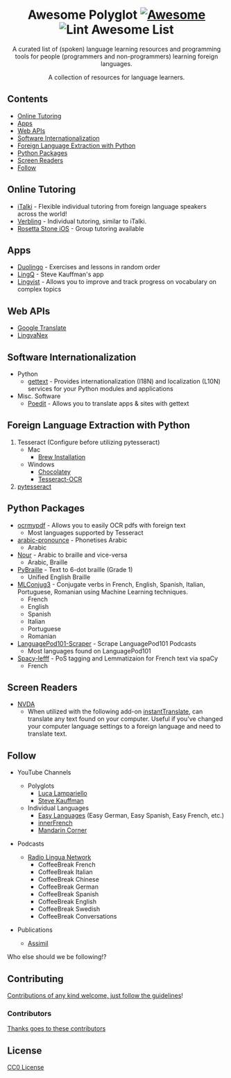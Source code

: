 <div align="center">

<!-- title -->

<!--lint ignore no-dead-urls-->
# Awesome Polyglot [![Awesome](https://awesome.re/badge.svg)](https://awesome.re) ![Lint Awesome List](https://github.com/joeld1/awesome-polyglot/workflows/Lint%20Awesome%20List/badge.svg)

<!-- subtitle -->

A curated list of (spoken) language learning resources and programming tools for people (programmers and non-programmers) learning foreign languages.

<!-- image -->

<!-- <a href="" target="_blank" rel="noopener noreferrer">
  <img src="" />
</a> -->

<!-- description -->

A collection of resources for language learners.

</div>

<!-- TOC -->

## Contents

- [Online Tutoring](#online-tutoring)
- [Apps](#apps)
- [Web APIs](#web-apis)
- [Software Internationalization](#software-internationalization)
- [Foreign Language Extraction with Python](#foreign-language-extraction-with-python)
- [Python Packages](#python-packages)
- [Screen Readers](#screen-readers)
- [Follow](#follow)

<!-- CONTENT -->

## Online Tutoring

- [iTalki](https://www.italki.com/) - Flexible individual tutoring from foreign language speakers across the world!
- [Verbling](https://www.verbling.com/) - Individual tutoring, similar to iTalki.  
- [Rosetta Stone iOS](https://www.rosettastone.com) - Group tutoring available

## Apps

- [Duolingo](https://www.duolingo.com/) - Exercises and lessons in random order
- [LingQ](https://www.lingq.com/en/) - Steve Kauffman's app
- [Lingvist](https://lingvist.com/) - Allows you to improve and track progress on vocabulary on complex topics

## Web APIs

- [Google Translate](https://cloud.google.com/translate/docs/apis)
- [LingvaNex](https://lingvanex.com/)

## Software Internationalization

- Python
    - [gettext](https://docs.python.org/3/library/gettext.html) - Provides internationalization (I18N) and localization (L10N) services for your Python modules and applications
- Misc. Software
    - [Poedit](https://poedit.net/) - Allows you to translate apps & sites with gettext

## Foreign Language Extraction with Python
1) Tesseract (Configure before utilizing pytesseract) 
    - Mac
        - [Brew Installation](https://formulae.brew.sh/formula/tesseract)
    - Windows
        - [Chocolatey](https://chocolatey.org/packages/tesseract/5.0.0.20201127-alpha)
        - [Tesseract-OCR](https://tesseract-ocr.github.io/tessdoc/Downloads.html)
2) [pytesseract](https://github.com/madmaze/pytesseract)

## Python Packages
- [ocrmypdf](https://github.com/jbarlow83/OCRmyPDF) - Allows you to easily OCR pdfs with foreign text
    - Most languages supported by Tesseract 
- [arabic-pronounce](https://github.com/youssefsharief/arabic_pronounce) - Phonetises Arabic
    - Arabic
- [Nour](https://github.com/khalidt/Nour) - Arabic to braille and vice-versa
    - Arabic, Braille
- [PyBraille](https://github.com/vineethsubbaraya/pybraille) - Text to 6-dot braille (Grade 1)
    - Unified English Braille
- [MLConjug3](https://github.com/SekouDiaoNlp/mlconjug3) - Conjugate verbs in French, English, Spanish, Italian, Portuguese, Romanian using Machine Learning techniques.
    - French
    - English
    - Spanish
    - Italian
    - Portuguese
    - Romanian
- [LanguagePod101-Scraper](https://github.com/nedlir/languagepod101-scraper) - Scrape LanguagePod101 Podcasts
    - Most languages found on LanguagePod101
- [Spacy-lefff](https://github.com/sammous/spacy-lefff) - PoS tagging and Lemmatizaion for French text via spaCy
    - French
    

## Screen Readers
- [NVDA](https://www.nvaccess.org/download/)
    - When utilized with the following add-on [instantTranslate](https://addons.nvda-project.org/addons/instantTranslate.en.html), can translate any text found on your computer. Useful if you've changed your computer language settings to a foreign language and need to translate text. 


<!-- END CONTENT -->

## Follow

- YouTube Channels
    - Polyglots
        - [Luca Lampariello](https://www.youtube.com/user/poliglotta80)
        - [Steve Kauffman](https://www.youtube.com/c/Thelinguist)
    - Individual Languages
        - [Easy Languages](https://www.youtube.com/c/learnlanguages) (Easy German, Easy Spanish, Easy French, etc.)
        - [innerFrench](https://www.youtube.com/c/innerFrench)
        - [Mandarin Corner](https://www.youtube.com/channel/UC2fAiRQHRQT9aj9P_ijYeow/featured)

- Podcasts
    - [Radio Lingua Network](https://radiolingua.com/)
        - CoffeeBreak French
        - CoffeeBreak Italian
        - CoffeeBreak Chinese
        - CoffeeBreak German
        - CoffeeBreak Spanish
        - CoffeeBreak English
        - CoffeeBreak Swedish
        - CoffeeBreak Conversations
- Publications
    - [Assimil](https://www.assimil.com/en/)

    
<!-- list people worth following on social sites (twitter, linkedin, github, youtube etc.) -->

Who else should we be following!?

## Contributing

[Contributions of any kind welcome, just follow the guidelines](contributing.md)!

### Contributors

[Thanks goes to these contributors](https://github.com/awesome-polyglot/graphs/contributors)

## License

[CC0 License](license)
